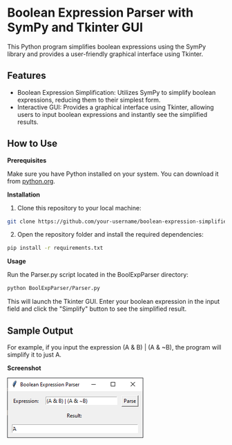 # Boolean Expression Parser with SymPy and Tkinter GUI
This Python program simplifies boolean expressions using the SymPy library and provides a user-friendly graphical interface using Tkinter.

## Features
- Boolean Expression Simplification: Utilizes SymPy to simplify boolean expressions, reducing them to their simplest form.
- Interactive GUI: Provides a graphical interface using Tkinter, allowing users to input boolean expressions and instantly see the simplified results.

## How to Use
**Prerequisites**

Make sure you have Python installed on your system. You can download it from [python.org](www.python.org).

**Installation**
1. Clone this repository to your local machine:
```bash
git clone https://github.com/your-username/boolean-expression-simplifier.git
```

2. Open the repository folder and install the required dependencies:
```bash
pip install -r requirements.txt
```

**Usage**

Run the Parser.py script located in the BoolExpParser directory:
```bash
python BoolExpParser/Parser.py
```

This will launch the Tkinter GUI. Enter your boolean expression in the input field and click the "Simplify" button to see the simplified result.

## Sample Output
For example, if you input the expression (A & B) | (A & ~B), the program will simplify it to just A.

**Screenshot**

![GUI Screenshot](images/gui-screenshot.png)
